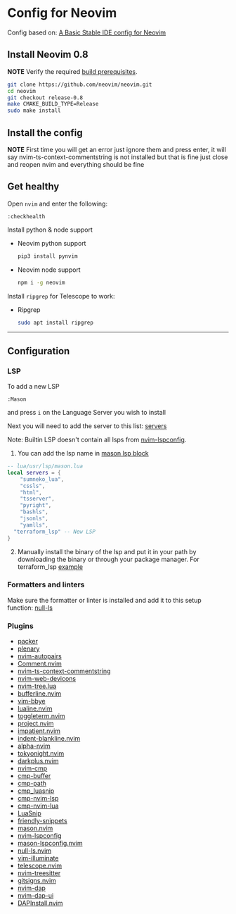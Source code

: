 # Config for Neovim

Config based on: [A Basic Stable IDE config for Neovim](https://github.com/LunarVim/nvim-basic-ide)

## Install Neovim 0.8

**NOTE** Verify the required [build prerequisites](https://github.com/neovim/neovim/wiki/Building-Neovim#build-prerequisites).

```sh
git clone https://github.com/neovim/neovim.git
cd neovim
git checkout release-0.8
make CMAKE_BUILD_TYPE=Release
sudo make install
```

## Install the config

**NOTE** First time you will get an error just ignore them and press enter, it will say nvim-ts-context-commentstring is not installed but that is fine just close and reopen nvim and everything should be fine

## Get healthy

Open `nvim` and enter the following:

```
:checkhealth
```

Install python & node support

-   Neovim python support

    ```sh
    pip3 install pynvim
    ```

-   Neovim node support

    ```sh
    npm i -g neovim
    ```

Install `ripgrep` for Telescope to work:

-   Ripgrep

    ```sh
    sudo apt install ripgrep
    ```

---

## Configuration

### LSP

To add a new LSP

```
:Mason
```

and press `i` on the Language Server you wish to install

Next you will need to add the server to this list: [servers](https://github.com/LunarVim/nvim-basic-ide/blob/0e65f504f634026f5765ce6a092612d385d6306d/lua/user/lsp/mason.lua#L1)

Note: Builtin LSP doesn't contain all lsps from [nvim-lspconfig](https://github.com/neovim/nvim-lspconfig/blob/master/doc/server_configurations.md#terraform_lsp).

1. You can add the lsp name in [mason lsp block](https://github.com/LunarVim/nvim-basic-ide/blob/f03955dc1e5879164f9229d44d98ca81a948cbfb/lua/user/lsp/mason.lua#L1-L10)

```lua
-- lua/usr/lsp/mason.lua
local servers = {
	"sumneko_lua",
	"cssls",
	"html",
	"tsserver",
	"pyright",
	"bashls",
	"jsonls",
	"yamlls",
  "terraform_lsp" -- New LSP
}
```

2. Manually install the binary of the lsp and put it in your path by downloading the binary or through your package manager. For terraform_lsp [example](https://github.com/juliosueiras/terraform-lsp/releases)

### Formatters and linters

Make sure the formatter or linter is installed and add it to this setup function: [null-ls](https://github.com/LunarVim/nvim-basic-ide/blob/0e65f504f634026f5765ce6a092612d385d6306d/lua/user/lsp/null-ls.lua#L12)

### Plugins

-   [packer](https://github.com/wbthomason/packer.nvim)
-   [plenary](https://github.com/nvim-lua/plenary.nvim)
-   [nvim-autopairs](https://github.com/windwp/nvim-autopairs)
-   [Comment.nvim](https://github.com/numToStr/Comment.nvim)
-   [nvim-ts-context-commentstring](https://github.com/JoosepAlviste/nvim-ts-context-commentstring)
-   [nvim-web-devicons](https://github.com/kyazdani42/nvim-web-devicons)
-   [nvim-tree.lua](https://github.com/kyazdani42/nvim-tree.lua)
-   [bufferline.nvim](https://github.com/akinsho/bufferline.nvim)
-   [vim-bbye](https://github.com/moll/vim-bbye)
-   [lualine.nvim](https://github.com/nvim-lualine/lualine.nvim)
-   [toggleterm.nvim](https://github.com/akinsho/toggleterm.nvim)
-   [project.nvim](https://github.com/ahmedkhalf/project.nvim)
-   [impatient.nvim](https://github.com/lewis6991/impatient.nvim)
-   [indent-blankline.nvim](https://github.com/lukas-reineke/indent-blankline.nvim)
-   [alpha-nvim](https://github.com/goolord/alpha-nvim)
-   [tokyonight.nvim](https://github.com/folke/tokyonight.nvim)
-   [darkplus.nvim](https://github.com/LunarVim/darkplus.nvim)
-   [nvim-cmp](https://github.com/hrsh7th/nvim-cmp)
-   [cmp-buffer](https://github.com/hrsh7th/cmp-buffer)
-   [cmp-path](https://github.com/hrsh7th/cmp-path)
-   [cmp_luasnip](https://github.com/saadparwaiz1/cmp_luasnip)
-   [cmp-nvim-lsp](https://github.com/hrsh7th/cmp-nvim-lsp)
-   [cmp-nvim-lua](https://github.com/hrsh7th/cmp-nvim-lua)
-   [LuaSnip](https://github.com/L3MON4D3/LuaSnip)
-   [friendly-snippets](https://github.com/rafamadriz/friendly-snippets)
-   [mason.nvim](https://github.com/williamboman/mason.nvim)
-   [nvim-lspconfig](https://github.com/neovim/nvim-lspconfig)
-   [mason-lspconfig.nvim](https://github.com/williamboman/mason-lspconfig.nvim)
-   [null-ls.nvim](https://github.com/jose-elias-alvarez/null-ls.nvim)
-   [vim-illuminate](https://github.com/RRethy/vim-illuminate)
-   [telescope.nvim](https://github.com/nvim-telescope/telescope.nvim)
-   [nvim-treesitter](https://github.com/nvim-treesitter/nvim-treesitter)
-   [gitsigns.nvim](https://github.com/lewis6991/gitsigns.nvim)
-   [nvim-dap](https://github.com/mfussenegger/nvim-dap)
-   [nvim-dap-ui](https://github.com/rcarriga/nvim-dap-ui)
-   [DAPInstall.nvim](https://github.com/ravenxrz/DAPInstall.nvim)
